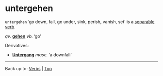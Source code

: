 # untergehen

`untergehen` ‘go down, fall, go under, sink, perish, vanish, set’ is a [separable verb](../../separableVerbs.md).

*qv.* **[gehen](../../g/ge/gehen.md)** *vb.* ‘go’

Derivatives:
- **[Untergang](../../../nouns/u/un/Untergang.md)** *masc.* ‘a downfall’

----

Back up to: [Verbs](../../index.md) | [Top](../../../index.md)
